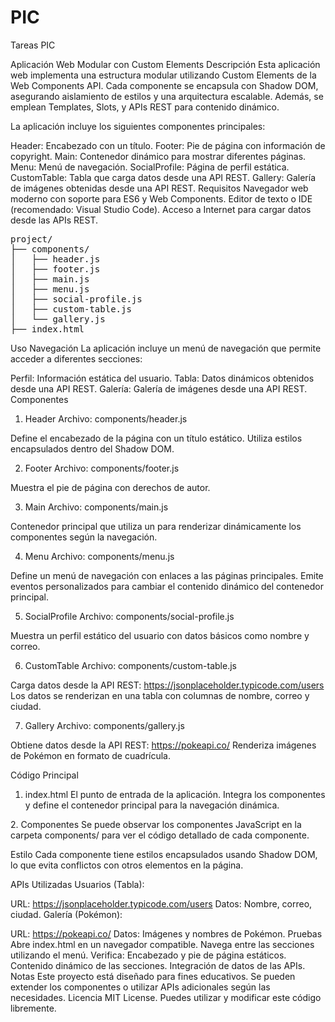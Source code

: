 # PIC
Tareas PIC

Aplicación Web Modular con Custom Elements
Descripción
Esta aplicación web implementa una estructura modular utilizando Custom Elements de la Web Components API. Cada componente se encapsula con Shadow DOM, asegurando aislamiento de estilos y una arquitectura escalable. Además, se emplean Templates, Slots, y APIs REST para contenido dinámico.

La aplicación incluye los siguientes componentes principales:

Header: Encabezado con un título.
Footer: Pie de página con información de copyright.
Main: Contenedor dinámico para mostrar diferentes páginas.
Menu: Menú de navegación.
SocialProfile: Página de perfil estática.
CustomTable: Tabla que carga datos desde una API REST.
Gallery: Galería de imágenes obtenidas desde una API REST.
Requisitos
Navegador web moderno con soporte para ES6 y Web Components.
Editor de texto o IDE (recomendado: Visual Studio Code).
Acceso a Internet para cargar datos desde las APIs REST.
<pre>
project/
├── components/
│   ├── header.js        
│   ├── footer.js        
│   ├── main.js          
│   ├── menu.js          
│   ├── social-profile.js
│   ├── custom-table.js  
│   └── gallery.js       
├── index.html           
</pre>

Uso
Navegación
La aplicación incluye un menú de navegación que permite acceder a diferentes secciones:

Perfil: Información estática del usuario.
Tabla: Datos dinámicos obtenidos desde una API REST.
Galería: Galería de imágenes desde una API REST.
Componentes
1. Header
Archivo: components/header.js

Define el encabezado de la página con un título estático. Utiliza estilos encapsulados dentro del Shadow DOM.

2. Footer
Archivo: components/footer.js

Muestra el pie de página con derechos de autor.

3. Main
Archivo: components/main.js

Contenedor principal que utiliza un <slot> para renderizar dinámicamente los componentes según la navegación.

4. Menu
Archivo: components/menu.js

Define un menú de navegación con enlaces a las páginas principales. Emite eventos personalizados para cambiar el contenido dinámico del contenedor principal.

5. SocialProfile
Archivo: components/social-profile.js

Muestra un perfil estático del usuario con datos básicos como nombre y correo.

6. CustomTable
Archivo: components/custom-table.js

Carga datos desde la API REST:
https://jsonplaceholder.typicode.com/users
Los datos se renderizan en una tabla con columnas de nombre, correo y ciudad.

7. Gallery
Archivo: components/gallery.js

Obtiene datos desde la API REST:
https://pokeapi.co/
Renderiza imágenes de Pokémon en formato de cuadrícula.

Código Principal
1. index.html
El punto de entrada de la aplicación. Integra los componentes y define el contenedor principal para la navegación dinámica.
<!DOCTYPE html>
<html lang="en">
<head>
   <meta charset="UTF-8">
   <meta name="viewport" content="width=device-width, initial-scale=1.0">
   <title>Aplicación Web Modular</title>
</head>
<body>
   <custom-header></custom-header>
   <custom-menu></custom-menu>
   <custom-main>
       <social-profile></social-profile>
   </custom-main>
   <custom-footer></custom-footer>

   <script src="./components/header.js"></script>
   <script src="./components/footer.js"></script>
   <script src="./components/main.js"></script>
   <script src="./components/menu.js"></script>
   <script src="./components/social-profile.js"></script>
   <script src="./components/custom-table.js"></script>
   <script src="./components/gallery.js"></script>
   <script>
       document.addEventListener('navigate', (e) => {
           const main = document.querySelector('custom-main');
           switch (e.detail) {
               case 'profile':
                   main.innerHTML = '<social-profile></social-profile>';
                   break;
               case 'table':
                   main.innerHTML = '<custom-table></custom-table>';
                   break;
               case 'gallery':
                   main.innerHTML = '<gallery-page></gallery-page>';
                   break;
           }
       });
   </script>
</body>
</html>
2. Componentes
Se puede observar los componentes JavaScript en la carpeta components/ para ver el código detallado de cada componente.

Estilo
Cada componente tiene estilos encapsulados usando Shadow DOM, lo que evita conflictos con otros elementos en la página.

APIs Utilizadas
Usuarios (Tabla):

URL: https://jsonplaceholder.typicode.com/users
Datos: Nombre, correo, ciudad.
Galería (Pokémon):

URL: https://pokeapi.co/
Datos: Imágenes y nombres de Pokémon.
Pruebas
Abre index.html en un navegador compatible.
Navega entre las secciones utilizando el menú.
Verifica:
Encabezado y pie de página estáticos.
Contenido dinámico de las secciones.
Integración de datos de las APIs.
Notas
Este proyecto está diseñado para fines educativos.
Se pueden extender los componentes o utilizar APIs adicionales según las necesidades.
Licencia
MIT License. Puedes utilizar y modificar este código libremente.
